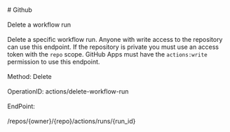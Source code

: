 <br>#     Github</br>
<br>Delete a workflow run</br>
<br>Delete a specific workflow run. Anyone with write access to the repository can use this endpoint. If the repository is
private you must use an access token with the `repo` scope. GitHub Apps must have the `actions:write` permission to use
this endpoint.</br>
<br>Method: Delete</br>
<br>OperationID: actions/delete-workflow-run</br>
<br>EndPoint:</br>
<br>/repos/{owner}/{repo}/actions/runs/{run_id}</br>

